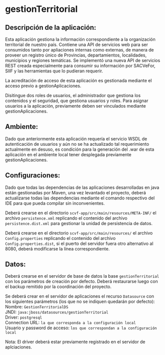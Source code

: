 gestionTerritorial
==================

Descripción de la aplicación:
-----------------------------

Esta aplicación gestiona la información correspondiente a la organización territorial de nuestro país. Contiene una API de servicios web para ser consumidos tanto por apliaciones internas como externas, de manera de proveer un registro único de Provincias, departamientos, localidades, municipios y regiones temáticas. Se implementó una nueva API de servicios REST creada especialmente para consumir su información por SACVeFor, SIIF y las herramientas que lo pudieran requerir.

La acreditación de acceso de esta aplicación es gestionada mediante el acceso previo a gestionAplicaciones.

Disitingue dos roles de usuarios, el administrador que gestiona los contenidos y el seguridad, que gestiona usuarios y roles. Para asignar usuarios a la aplicación, previamente deben ser vinculados mediante gestionAplicaciones.	


Ambiente:
---------

Dado que anteriormente esta aplicación requería el servicio WSDL de autenticación de usuarios y aún no se ha actualizado tal requerimiento actualmente en desuso, 
es condición para la generación del .war de esta aplicación en el ambiente local tener desplegada previamente gestionAplicaciones.


Configuraciones:
----------------

Dado que todas las dependencias de las aplicaciones desarrolladas en java están gestionadas por Maven, una vez levantado el proyecto, deberá actualizarse todas las dependencias mediante el comando respectivo del IDE para que pueda compilar sin inconvenientes.

Deberá crearse en el directorio `scvf-app/src/main/resources/META-INF/` el archivo `persistence.xml` replicando el contenido del archivo `persistence.dist.xml` para
gestionar la unidad de persistencia de datos.

Deberá crearse en el directorio `scvf-app/src/main/resources/` el archivo `Config.properties` replicando el contenido del archivo `Config.properties.dist`,
si el puerto del servidor fuera otro alternativo al 8080, deberá modificarse la línea correspondiente.


Datos:
------

Deberá crearse en el servidor de base de datos la base `gestionTerritorial` con los parámetros de creación por defecto. Deberá restaurarse luego con el 
backup remitido por la coordinación del proyecto.

Se deberá crear en el servidor de aplicaciones el recurso `Datasource` con 
los siguientes parámetros (los que no se indiquen quedarán por defecto):  
Nombre: `GestionTerritorialDS`  
JNDI:  `java:jboss/datasources/gestionTerritorial`  
Driver: `postgresql`  
Connection URL: `la que corresponda a la configuración local`  
Usuario y password de acceso: `los que correspondan a la configuración local`

Nota: El driver deberá estar previamente registrado en el servidor de aplciaciones.

